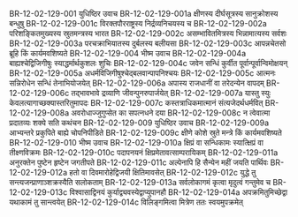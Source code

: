 BR-12-02-129-001  युधिष्ठिर उवाच
BR-12-02-129-001a क्षीणस्य दीर्घसूत्रस्य सानुक्रोशस्य बन्धुषु
BR-12-02-129-001c विरक्तपौरराष्ट्रस्य निर्द्रव्यनिचयस्य च
BR-12-02-129-002a परिशङ्कितमुख्यस्य स्रुतमन्त्रस्य भारत
BR-12-02-129-002c असम्भावितमित्रस्य भिन्नामात्यस्य सर्वशः
BR-12-02-129-003a परचक्राभियातस्य दुर्बलस्य बलीयसा
BR-12-02-129-003c आपन्नचेतसो ब्रूहि किं कार्यमवशिष्यते
BR-12-02-129-004  भीष्म उवाच
BR-12-02-129-004a बाह्यश्चेद्विजिगीषुः स्याद्धर्मार्थकुशलः शुचिः
BR-12-02-129-004c जवेन सन्धिं कुर्वीत पूर्वान्पूर्वान्विमोक्षयन्
BR-12-02-129-005a अधर्मविजिगीषुश्चेद्बलवान्पापनिश्चयः
BR-12-02-129-005c आत्मनः सन्निरोधेन सन्धिं तेनाभियोजयेत्
BR-12-02-129-006a अपास्य राजधानीं वा तरेदन्येन वापदम्
BR-12-02-129-006c तद्भावभावे द्रव्याणि जीवन्पुनरुपार्जयेत्
BR-12-02-129-007a यास्तु स्युः केवलत्यागाच्छक्यास्तरितुमापदः
BR-12-02-129-007c कस्तत्राधिकमात्मानं संत्यजेदर्थधर्मवित्
BR-12-02-129-008a अवरोधाज्जुगुप्सेत का सपत्नधने दया
BR-12-02-129-008c न त्वेवात्मा प्रदातव्यः शक्ये सति कथंचन
BR-12-02-129-009  युधिष्ठिर उवाच
BR-12-02-129-009a आभ्यन्तरे प्रकुपिते बाह्ये चोपनिपीडिते
BR-12-02-129-009c क्षीणे कोशे स्रुते मन्त्रे किं कार्यमवशिष्यते
BR-12-02-129-010  भीष्म उवाच
BR-12-02-129-010a क्षिप्रं वा सन्धिकामः स्यात्क्षिप्रं वा तीक्ष्णविक्रमः
BR-12-02-129-010c पदापनयनं क्षिप्रमेतावत्साम्परायिकम्
BR-12-02-129-011a अनुरक्तेन पुष्टेन हृष्टेन जगतीपते
BR-12-02-129-011c अल्पेनापि हि सैन्येन महीं जयति पार्थिवः
BR-12-02-129-012a हतो वा दिवमारोहेद्विजयी क्षितिमावसेत्
BR-12-02-129-012c युद्धे तु सन्त्यजन्प्राणाञ्शक्रस्यैति सलोकताम्
BR-12-02-129-013a सर्वलोकागमं कृत्वा मृदुत्वं गन्तुमेव च
BR-12-02-129-013c विश्वासाद्विनयं कुर्याद्व्यवस्येद्वाप्युपानहौ
BR-12-02-129-014a अपक्रमितुमिच्छेद्वा यथाकामं तु सान्त्वयेत्
BR-12-02-129-014c विलिङ्गमित्वा मित्रेण ततः स्वयमुपक्रमेत्

